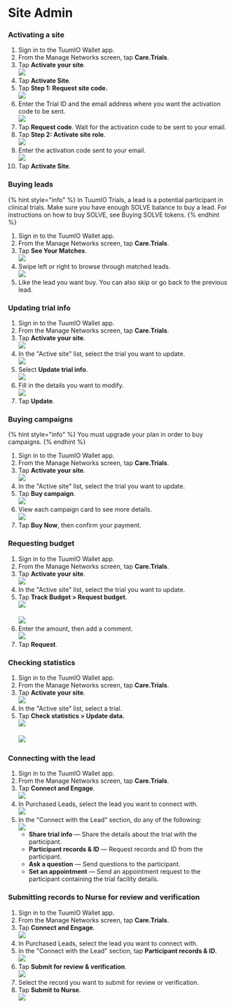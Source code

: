 # Site Admin

### Activating a site

1. Sign in to the TuumIO Wallet app.
2. From the Manage Networks screen, tap **Care.Trials**.
3. Tap **Activate your site**.\
   ![](../../../.gitbook/assets/Screenshot\_20240916\_223401.png)
4. Tap **Activate Site**.
5. Tap **Step 1: Request site code.**\
   ![](../../../.gitbook/assets/Screenshot\_20240916\_223738.png)
6. Enter the Trial ID and the email address where you want the activation code to be sent.\
   ![](../../../.gitbook/assets/Screenshot\_20240916\_223922.png)
7. Tap **Request code**. Wait for the activation code to be sent to your email.
8. Tap **Step 2: Activate site role**.\
   ![](../../../.gitbook/assets/Screenshot\_20240916\_224145.png)
9. Enter the activation code sent to your email.\
   ![](../../../.gitbook/assets/Screenshot\_20240916\_224219.png)
10. Tap **Activate Site**.

### Buying leads

{% hint style="info" %}
In TuumIO Trials, a lead is a potential participant in clinical trials. Make sure you have enough SOLVE balance to buy a lead. For instructions on how to buy SOLVE, see Buying SOLVE tokens.
{% endhint %}

1. Sign in to the TuumIO Wallet app.
2. From the Manage Networks screen, tap **Care.Trials**.
3. Tap **See Your Matches**.\
   ![](../../../.gitbook/assets/Screenshot\_20240916\_224304.png)
4. Swipe left or right to browse through matched leads.\
   ![](../../../.gitbook/assets/Screenshot\_20240917\_185142.png)
5. Like the lead you want buy. You can also skip or go back to the previous lead.

### Updating trial info

1. Sign in to the TuumIO Wallet app.
2. From the Manage Networks screen, tap **Care.Trials**.
3. Tap **Activate your site**.\
   ![](../../../.gitbook/assets/Screenshot\_20240917\_185334.png)
4. In the "Active site" list, select the trial you want to update.\
   ![](../../../.gitbook/assets/Screenshot\_20240917\_185347.png)
5. Select **Update trial info**.\
   ![](../../../.gitbook/assets/Screenshot\_20240917\_185408.png)
6. Fill in the details you want to modify.\
   ![](../../../.gitbook/assets/Screenshot\_20240917\_185517.png)
7. Tap **Update**.

### Buying campaigns

{% hint style="info" %}
You must upgrade your plan in order to buy campaigns.
{% endhint %}

1. Sign in to the TuumIO Wallet app.
2. From the Manage Networks screen, tap **Care.Trials**.
3. Tap **Activate your site**.\
   ![](../../../.gitbook/assets/Screenshot\_20240917\_185550.png)
4. In the "Active site" list, select the trial you want to update.
5. Tap **Buy campaign**.\
   ![](../../../.gitbook/assets/Screenshot\_20240917\_185615.png)
6. View each campaign card to see more details.\
   ![](../../../.gitbook/assets/Screenshot\_20240917\_185652.png)
7. Tap **Buy Now**, then confirm your payment.

### Requesting budget

1. Sign in to the TuumIO Wallet app.
2. From the Manage Networks screen, tap **Care.Trials**.
3. Tap **Activate your site**.\
   ![](../../../.gitbook/assets/Screenshot\_20240917\_185715.png)
4. In the "Active site" list, select the trial you want to update.
5. Tap **Track Budget > Request budget**.\
   ![](../../../.gitbook/assets/Screenshot\_20240917\_185801.png)\
   \
   ![](../../../.gitbook/assets/Screenshot\_20240917\_185743.png)
6. Enter the amount, then add a comment.\
   ![](../../../.gitbook/assets/Screenshot\_20240917\_185828.png)
7. Tap **Request**.

### Checking statistics

1. Sign in to the TuumIO Wallet app.
2. From the Manage Networks screen, tap **Care.Trials**.
3. Tap **Activate your site**.\
   ![](../../../.gitbook/assets/Screenshot\_20240917\_185858.png)
4. In the "Active site" list, select a trial.
5. Tap **Check statistics > Update data.**\
   ![](../../../.gitbook/assets/Screenshot\_20240917\_185912.png)\
   \
   ![](../../../.gitbook/assets/Screenshot\_20240917\_185927.png)

### Connecting with the lead

1. Sign in to the TuumIO Wallet app.
2. From the Manage Networks screen, tap **Care.Trials**.
3. Tap **Connect and Engage**.\
   ![](../../../.gitbook/assets/Screenshot\_20240917\_190013.png)
4. In Purchased Leads, select the lead you want to connect with.\
   ![](../../../.gitbook/assets/Screenshot\_20240917\_205229.png)
5. In the "Connect with the Lead" section, do any of the following:\
   ![](../../../.gitbook/assets/Screenshot\_20240917\_205258.png)
   * **Share trial info** — Share the details about the trial with the participant.
   * **Participant records & ID** — Request records and ID from the participant.
   * **Ask a question** — Send questions to the participant.
   * **Set an appointment** — Send an appointment request to the participant containing the trial facility details.

### Submitting records to Nurse for review and verification

1. Sign in to the TuumIO Wallet app.
2. From the Manage Networks screen, tap **Care.Trials**.
3. Tap **Connect and Engage**.\
   ![](../../../.gitbook/assets/Screenshot\_20240917\_205325.png)
4. In Purchased Leads, select the lead you want to connect with.
5. In the "Connect with the Lead" section, tap **Participant records & ID**.\
   ![](../../../.gitbook/assets/Screenshot\_20240917\_205444.png)
6. Tap **Submit for review & verification**.\
   ![](../../../.gitbook/assets/Screenshot\_20240917\_205510.png)
7. Select the record you want to submit for review or verification.
8. Tap **Submit to Nurse**.\
   ![](../../../.gitbook/assets/Screenshot\_20240917\_205602.png)
